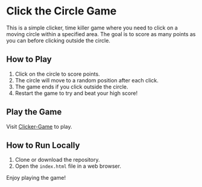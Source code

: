 # Click the Circle Game

This is a simple clicker, time killer game where you need to click on a moving circle within a specified area. The goal is to score as many points as you can before clicking outside the circle.

## How to Play

1. Click on the circle to score points.
2. The circle will move to a random position after each click.
3. The game ends if you click outside the circle.
4. Restart the game to try and beat your high score!

## Play the Game

Visit [Clicker-Game](https://anuragmmer.github.io/clicker-game/) to play.

## How to Run Locally

1. Clone or download the repository.
2. Open the `index.html` file in a web browser.

Enjoy playing the game!
